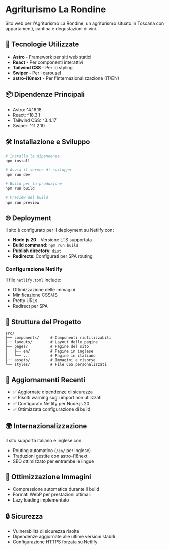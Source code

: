 # Agriturismo La Rondine

Sito web per l'Agriturismo La Rondine, un agriturismo situato in Toscana con appartamenti, cantina e degustazioni di vini.

## 🚀 Tecnologie Utilizzate

- **Astro** - Framework per siti web statici
- **React** - Per componenti interattivi
- **Tailwind CSS** - Per lo styling
- **Swiper** - Per i carousel
- **astro-i18next** - Per l'internazionalizzazione (IT/EN)

## 📦 Dipendenze Principali

- Astro: ^4.16.18
- React: ^18.3.1
- Tailwind CSS: ^3.4.17
- Swiper: ^11.2.10

## 🛠️ Installazione e Sviluppo

```bash
# Installa le dipendenze
npm install

# Avvia il server di sviluppo
npm run dev

# Build per la produzione
npm run build

# Preview del build
npm run preview
```

## 🌐 Deployment

Il sito è configurato per il deployment su Netlify con:

- **Node.js 20** - Versione LTS supportata
- **Build command**: `npm run build`
- **Publish directory**: `dist`
- **Redirects**: Configurati per SPA routing

### Configurazione Netlify

Il file `netlify.toml` include:
- Ottimizzazione delle immagini
- Minificazione CSS/JS
- Pretty URLs
- Redirect per SPA

## 📁 Struttura del Progetto

```
src/
├── components/     # Componenti riutilizzabili
├── layouts/        # Layout delle pagine
├── pages/          # Pagine del sito
│   ├── en/         # Pagine in inglese
│   └── ...         # Pagine in italiano
├── assets/         # Immagini e risorse
└── styles/         # File CSS personalizzati
```

## 🔧 Aggiornamenti Recenti

- ✅ Aggiornate dipendenze di sicurezza
- ✅ Risolti warning sugli import non utilizzati
- ✅ Configurato Netlify per Node.js 20
- ✅ Ottimizzata configurazione di build

## 🌍 Internazionalizzazione

Il sito supporta italiano e inglese con:
- Routing automatico (`/en/` per inglese)
- Traduzioni gestite con astro-i18next
- SEO ottimizzato per entrambe le lingue

## 📸 Ottimizzazione Immagini

- Compressione automatica durante il build
- Formati WebP per prestazioni ottimali
- Lazy loading implementato

## 🔒 Sicurezza

- Vulnerabilità di sicurezza risolte
- Dipendenze aggiornate alle ultime versioni stabili
- Configurazione HTTPS forzata su Netlify
